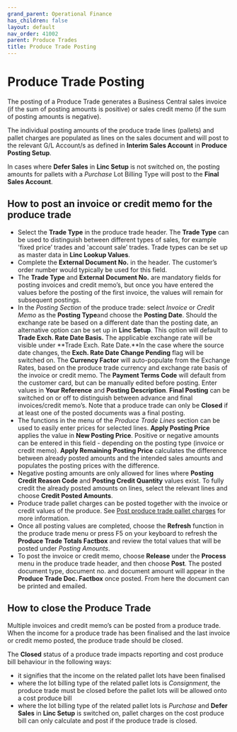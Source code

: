 ```yaml
---
grand_parent: Operational Finance
has_children: false
layout: default
nav_order: 41002
parent: Produce Trades
title: Produce Trade Posting
---
```


# Produce Trade Posting

The posting of a Produce Trade generates a Business Central sales invoice (if the sum of posting amounts is positive) or sales credit memo (if the sum of posting amounts is negative).

The individual posting amounts of the produce trade lines (pallets) and pallet charges are populated as lines on the sales document and will post to the relevant G/L Account/s as defined in **Interim Sales Account** in **Produce Posting Setup**.

In cases where **Defer Sales** in **Linc Setup** is not switched on, the posting amounts for pallets with a *Purchase* Lot Billing Type will post to the **Final Sales Account**.

How to post an invoice or credit memo for the produce trade
-----------------------------------------------------------

* Select the **Trade Type** in the produce trade header. The **Trade Type** can be used to distinguish between different types of sales, for example 'fixed price’ trades and 'account sale’ trades. Trade types can be set up as master data in **Linc Lookup Values**.
* Complete the **External Document No.** in the header. The customer’s order number would typically be used for this field.
* The **Trade Type** and **External Document No.** are mandatory fields for posting invoices and credit memo’s, but once you have entered the values before the posting of the first invoice, the values will remain for subsequent postings.
* In the *Posting Section* of the produce trade: select *Invoice* or *Credit Memo* as the **Posting Type**and choose the **Posting Date**. Should the exchange rate be based on a different date than the posting date, an alternative option can be set up in **Linc Setup**. This option will default to **Trade Exch. Rate Date Basis.** The applicable exchange rate will be visible under **Trade Exch. Rate Date.**In the case where the source date changes, the **Exch. Rate Date Change Pending** flag will be switched on. The **Currency Factor** will auto-populate from the Exchange Rates, based on the produce trade currency and exchange rate basis of the invoice or credit memo. The **Payment Terms Code** will default from the customer card, but can be manually edited before posting. Enter values in **Your Reference** and **Posting Description**. **Final Posting** can be switched on or off to distinguish between advance and final invoices/credit memo’s. Note that a produce trade can only be **Closed** if at least one of the posted documents was a final posting.
* The functions in the menu of the *Produce Trade Lines* section can be used to easily enter prices for selected lines. **Apply Posting Price** applies the value in **New Posting Price**. Positive or negative amounts can be entered in this field - depending on the posting type (invoice or credit memo). **Apply Remaining Posting Price** calculates the difference between already posted amounts and the intended sales amounts and populates the posting prices with the difference.
* Negative posting amounts are only allowed for lines where **Posting Credit Reason Code** and **Posting Credit Quantity** values exist. To fully credit the already posted amounts on lines, select the relevant lines and choose **Credit Posted Amounts**.
* Produce trade pallet charges can be posted together with the invoice or credit values of the produce. See [Post produce trade pallet charges](https://lincza.github.io/Linc-ProduceLinc/documentation/produce-trades-pallet-charges) for more information.
* Once all posting values are completed, choose the **Refresh** function in the produce trade menu or press F5 on your keyboard to refresh the **Produce Trade Totals Factbox** and review the total values that will be posted under *Posting Amounts*.
* To post the invoice or credit memo, choose **Release** under the **Process** menu in the produce trade header, and then choose **Post**. The posted document type, document no. and document amount will appear in the **Produce Trade Doc. Factbox** once posted. From here the document can be printed and emailed.

How to close the Produce Trade
------------------------------

Multiple invoices and credit memo’s can be posted from a produce trade. When the income for a produce trade has been finalised and the last invoice or credit memo posted, the produce trade should be closed.

The **Closed** status of a produce trade impacts reporting and cost produce bill behaviour in the following ways:

* it signifies that the income on the related pallet lots have been finalised
* where the lot billing type of the related pallet lots is *Consignment*, the produce trade must be closed before the pallet lots will be allowed onto a cost produce bill
* where the lot billing type of the related pallet lots is *Purchase* and **Defer Sales** in **Linc Setup** is switched on, pallet charges on the cost produce bill can only calculate and post if the produce trade is closed.